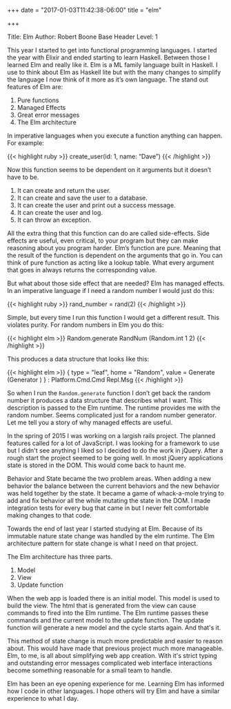 +++
date = "2017-01-03T11:42:38-06:00"
title = "elm"

+++

Title: Elm
Author: Robert Boone
Base Header Level: 1

This year I started to get into functional programming languages. I started the year with Elixir and ended starting to learn Haskell. Between those I learned Elm and really like it. Elm is a ML family language built in Haskell. I use to think about Elm as Haskell lite but with the many changes to simplify the language I now think of it more as it’s own language. The stand out features of Elm are:

1. Pure functions
2. Managed Effects
3. Great error messages
4. The Elm architecture

In imperative languages when you execute a function anything can happen. For example:

{{< highlight ruby >}}
 create_user(id: 1, name: “Dave”)
{{< /highlight >}}

Now this function seems to be dependent on it arguments but it doesn’t have to be.

1. It can create and return the user.
1. It can create and save the user to a database.
1. It can create the user and print out a success message.
1. It can create the user and log.
1. It can throw an exception.

All the extra thing that this function can do are called side-effects. Side effects are useful, even critical, to your program but they can make reasoning about you program harder. Elm’s function are pure. Meaning that the result of the function is dependent on the arguments that go in. You can think of pure function as acting like a lookup table. What every argument that goes in always returns the corresponding value.


But what about those side effect that are needed? Elm has managed effects. In an imperative language if I need a random number I would just do this:

{{< highlight ruby >}}
rand_number = rand(2)
{{< /highlight >}}

Simple, but every time I run this function I would get a different result. This violates purity. For random numbers in Elm you do this:

{{< highlight elm >}}
Random.generate RandNum (Random.int 1 2)
{{< /highlight >}}

This produces a data structure that looks like this:

{{< highlight elm >}}
{ type = "leaf", home = "Random", value = Generate (Generator <function>) }
    : Platform.Cmd.Cmd Repl.Msg
{{< /highlight >}}


So when I run the ```Random.generate``` function I don’t get back the random number it produces a data structure that describes what I want. This description is passed to the Elm runtime. The runtime provides me with the random number. Seems complicated just for a random number generator. Let me tell you a story of why managed effects are useful.

In the spring of 2015 I was working on a largish rails project. The planned features called for a lot of JavaScript. I was looking for a framework to use but I didn't see anything I liked so I decided to do the work in jQuery. After a rough start the project seemed to be going well. In most jQuery applications state is stored in the DOM. This would come back to haunt me. 

Behavior and State became the two problem areas. When adding a new behavior the balance between the current behaviors and the new behavior was held together by the state. It became a game of whack-a-mole trying to add and fix behavior all the while mutating the state in the DOM. I made integration tests for every bug that came in but I never felt comfortable making changes to that code. 



Towards the end of last year I started studying at Elm. Because of its immutable nature state change was handled by the elm runtime. The Elm architecture pattern for state change is what I need on that project.

The Elm architecture has three parts.

1. Model
1. View
1. Update function

When the web app is loaded there is an initial model. This model is used to build the view. The html that is generated from the view can cause commands to fired into the Elm runtime. The Elm runtime passes these commands and the current model to the update function. The update function will generate a new model and the cycle starts again. And that's it. 

This method of state change is much more predictable and easier to reason about. This would have made that previous project much more manageable. Elm, to me, is all about simplifying web app creation. With it's strict typing and outstanding error messages complicated web interface interactions become something reasonable for a small team to handle.


Elm has been an eye opening experience for me. Learning Elm has informed how I code in other languages. I hope others will try Elm and have a similar experience to what I day.
